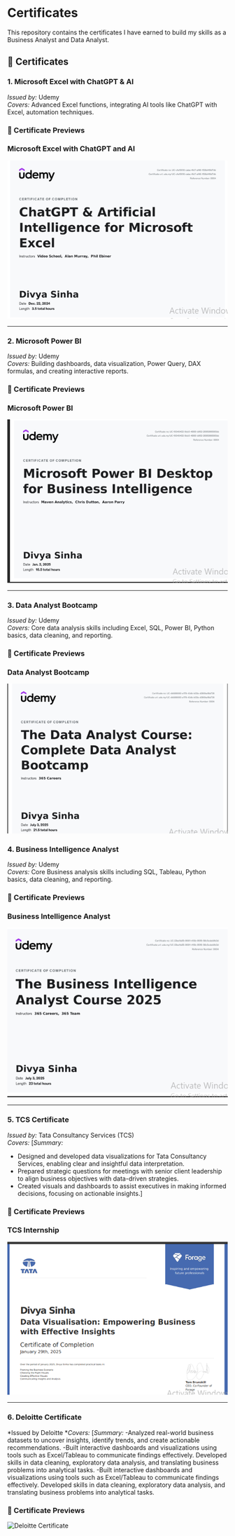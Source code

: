 # Certificates
This repository contains the certificates I have earned to build my skills as a Business Analyst and Data Analyst.

## 📜 Certificates

### 1. Microsoft Excel with ChatGPT & AI  
*Issued by:* Udemy  
*Covers:* Advanced Excel functions, integrating AI tools like ChatGPT with Excel, automation techniques.

### 📸 Certificate Previews

### Microsoft Excel with ChatGPT and AI 
![Microsoft Excel with ChatGPT and AI ](https://github.com/divyasinha200/Certificates/blob/main/Microsoft%20Excel%20with%20ChatGPT%20and%20AI.png)

---

### 2. Microsoft Power BI  
*Issued by:* Udemy  
*Covers:* Building dashboards, data visualization, Power Query, DAX formulas, and creating interactive reports.

### 📸 Certificate Previews

###  Microsoft Power BI
![Microsoft Power BI ](https://github.com/divyasinha200/Certificates/blob/main/Microsoft%20Power%20BI.png)


---

### 3. Data Analyst Bootcamp  
*Issued by:* Udemy  
*Covers:* Core data analysis skills including Excel, SQL, Power BI, Python basics, data cleaning, and reporting.

### 📸 Certificate Previews

### Data Analyst Bootcamp
![Data ANalyst Bootcamp ](https://github.com/divyasinha200/Certificates/blob/main/Data%20Analyst%20Bootcamp.png)



### 4.  Business Intelligence Analyst   
*Issued by:* Udemy  
*Covers:* Core Business analysis skills including  SQL, Tableau, Python basics, data cleaning, and reporting.

### 📸 Certificate Previews

###  Business Intelligence Analyst 
![ Business Intelligence Analyst ](https://github.com/divyasinha200/Certificates/blob/main/Business%20Intelligence%20Analyst.png)



---

### 5. TCS Certificate  
*Issued by:* Tata Consultancy Services (TCS)  
*Covers:* [*Summary:*  
- Designed and developed data visualizations for Tata Consultancy Services, enabling clear and insightful data interpretation.  
- Prepared strategic questions for meetings with senior client leadership to align business objectives with data-driven strategies.  
- Created visuals and dashboards to assist executives in making informed decisions, focusing on actionable insights.]

### 📸 Certificate Previews

### TCS Internship
![TCS Certificate ](https://github.com/divyasinha200/Certificates/blob/main/TCS%20Certificate.png)




---



### 6. Deloitte Certificate
*Issued by Deloitte 
**Covers:* [*Summary:* 
-Analyzed real-world business datasets to uncover insights, identify trends, and create actionable recommendations.
-Built interactive dashboards and visualizations using tools
such as Excel/Tableau to communicate findings effectively. Developed skills in data cleaning, exploratory data analysis, and translating business problems into analytical tasks.
-Built interactive dashboards and visualizations using tools
such as Excel/Tableau to communicate findings effectively. Developed skills in data cleaning, exploratory data analysis, and translating business problems into analytical tasks.

### 📸 Certificate Previews
![Deloitte Certificate ]()





